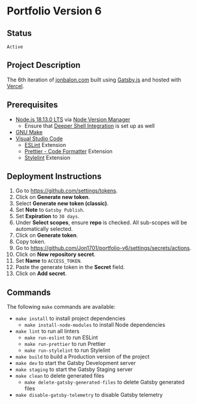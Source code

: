 # Portfolio Version 6

## Status

`Active`

## Project Description

The 6th iteration of [jonbalon.com](https://jonbalon.com) built using [Gatsby.js](https://www.gatsbyjs.com/) and hosted with [Vercel](https://vercel.com/).

## Prerequisites

- [Node.js 18.13.0 LTS](https://nodejs.org/) via [Node Version Manager](https://github.com/nvm-sh/nvm)
  - Ensure that [Deeper Shell Integration](https://github.com/nvm-sh/nvm#deeper-shell-integration) is set up as well
- [GNU Make](https://www.gnu.org/software/make/)
- [Visual Studio Code](https://code.visualstudio.com/)
  - [ESLint](https://open-vsx.org/extension/dbaeumer/vscode-eslint) Extension
  - [Prettier - Code Formatter](https://open-vsx.org/extension/esbenp/prettier-vscode) Extension
  - [Stylelint](https://open-vsx.org/extension/stylelint/vscode-stylelint) Extension

## Deployment Instructions

1. Go to https://github.com/settings/tokens.
2. Click on **Generate new token**.
3. Select **Generate new token (classic)**.
4. Set **Note** to `Gatsby Publish`.
5. Set **Expiration** to `30 days`.
6. Under **Select scopes**, ensure **repo** is checked. All sub-scopes will be automatically selected.
7. Click on **Generate token**.
8. Copy token.
9. Go to https://github.com/Jon1701/portfolio-v6/settings/secrets/actions.
10. Click on **New repository secret**.
11. Set **Name** to `ACCESS_TOKEN`.
12. Paste the generate token in the **Secret** field.
13. Click on **Add secret**.

## Commands

The following `make` commands are available:

- `make install` to install project dependencies
  - `make install-node-modules` to install Node dependencies
- `make lint` to run all linters
  - `make run-eslint` to run ESLint
  - `make run-prettier` to run Prettier
  - `make run-stylelint` to run Stylelint
- `make build` to build a Production version of the project
- `make dev` to start the Gatsby Development server
- `make staging` to start the Gatsby Staging server
- `make clean` to delete generated files
  - `make delete-gatsby-generated-files` to delete Gatsby generated files
- `make disable-gatsby-telemetry` to disable Gatsby telemetry
